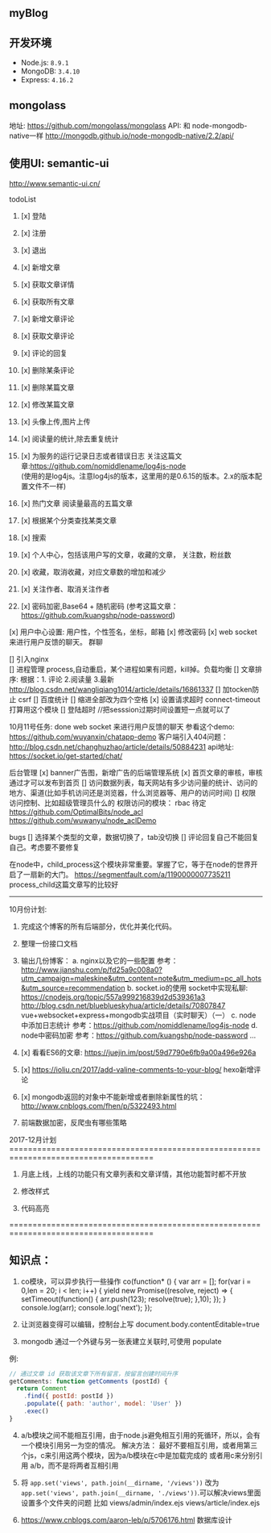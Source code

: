 ## myBlog 

## 开发环境

- Node.js: `8.9.1`
- MongoDB: `3.4.10`
- Express: `4.16.2`

## mongolass 

   地址: https://github.com/mongolass/mongolass
   API: 和 node-mongodb-native一样  http://mongodb.github.io/node-mongodb-native/2.2/api/

## 使用UI: semantic-ui

  http://www.semantic-ui.cn/


todoList 

1. [x] 登陆

2. [x] 注册

3. [x] 退出

4. [x] 新增文章

5. [x] 获取文章详情

6. [x] 获取所有文章

7. [x] 新增文章评论

8. [x] 获取文章评论

9. [x] 评论的回复

10. [x] 删除某条评论

11. [x] 删除某篇文章

12. [x] 修改某篇文章

13. [x] 头像上传,图片上传

14. [x] 阅读量的统计,除去重复统计

15. [x]  为服务的运行记录日志或者错误日志  关注这篇文章:https://github.com/nomiddlename/log4js-node   
      (使用的是log4js。注意log4js的版本，这里用的是0.6.15的版本。2.x的版本配置文件不一样)

16. [x] 热门文章 阅读量最高的五篇文章

17. [x] 根据某个分类查找某类文章

20. [x] 搜索

21. [x] 个人中心，包括该用户写的文章，收藏的文章， 关注数，粉丝数

22. [x] 收藏，取消收藏，对应文章数的增加和减少

23. [x] 关注作者、取消关注作者

24. [x] 密码加密,Base64 + 随机密码  (参考这篇文章：https://github.com/kuangshp/node-password)

[x] 用户中心设置: 用户性，个性签名，坐标，邮箱
[x] 修改密码
[x] web socket 来进行用户反馈的聊天。 群聊

[] 引入nginx   
[] 进程管理  process,自动重启，某个进程如果有问题，kill掉。负载均衡
[] 文章排序:  根据：1. 评论 2.阅读量 3.最新   http://blog.csdn.net/wangliqiang1014/article/details/16861337
[] 加tocken防止 csrf
[] 百度统计
[] 缩进全部改为四个空格
[x] 设置请求超时  connect-timeout 打算用这个模块
[] 登陆超时 //把sesssion过期时间设置短一点就可以了

10月11号任务: done
  web socket 来进行用户反馈的聊天
  参看这个demo: https://github.com/wuyanxin/chatapp-demo
  客户端引入404问题： http://blog.csdn.net/changhuzhao/article/details/50884231
  api地址: https://socket.io/get-started/chat/


后台管理
[x]  banner广告图，新增广告的后端管理系统
[x]  首页文章的审核，审核通过才可以发布到首页
[]  访问数据列表，每天网站有多少访问量的统计、访问的地方、渠道(比如手机访问还是浏览器，什么浏览器等、用户的访问时间)
[] 权限访问控制、比如超级管理员什么的
权限访问的模块： rbac 待定
https://github.com/OptimalBits/node_acl
https://github.com/wuwanyu/node_aclDemo 


bugs
[] 选择某个类型的文章，数据切换了，tab没切换
[] 评论回复自己不能回复自己。考虑要不要修复


在node中，child_process这个模块非常重要。掌握了它，等于在node的世界开启了一扇新的大门。
https://segmentfault.com/a/1190000007735211  process_child这篇文章写的比较好

-------------------------------------------------------------------------------------------------------

10月份计划:

1. 完成这个博客的所有后端部分，优化并美化代码。

2. 整理一份接口文档

3. 输出几份博客： 
   a. nginx以及它的一些配置  参考： http://www.jianshu.com/p/fd25a9c008a0?utm_campaign=maleskine&utm_content=note&utm_medium=pc_all_hots&utm_source=recommendation
   b. socket.io的使用  socket中实现私聊: https://cnodejs.org/topic/557a999216839d2d539361a3
   http://blog.csdn.net/blueblueskyhua/article/details/70807847   vue+websocket+express+mongodb实战项目（实时聊天）（一）
   c. node 中添加日志统计  参考：https://github.com/nomiddlename/log4js-node 
   d. node中密码加密  参考：https://github.com/kuangshp/node-password
   ...

4. [x] 看看ES6的文章: https://juejin.im/post/59d7790e6fb9a00a496e926a

5. [x] https://ioliu.cn/2017/add-valine-comments-to-your-blog/  hexo新增评论  

6. [x] mongodb返回的对象中不能新增或者删除新属性的坑： http://www.cnblogs.com/fhen/p/5322493.html

7. 前端数据加密，反爬虫有哪些策略



2017-12月计划=====================================================================================

1. 月底上线，上线的功能只有文章列表和文章详情，其他功能暂时都不开放

2. 修改样式

3. 代码高亮


=====================================================================================


知识点：
------------------------------------------------------------------------------------
1. co模块，可以异步执行一些操作
co(function* () {
  var arr = [];
  for(var i = 0,len = 20; i < len; i++) {
    yield new Promise((resolve, reject) => {
      setTimeout(function() {
        arr.push(123);
        resolve(true);
      },10);
    });
  }
  console.log(arr);
  console.log('next');
}); 

2. 让浏览器变得可以编辑，控制台上写
document.body.contentEditable=true


3. mongodb 通过一个外键与另一张表建立关联时,可使用 populate

例:
```javascript
// 通过文章 id 获取该文章下所有留言，按留言创建时间升序
getComments: function getComments (postId) {
  return Comment
    .find({ postId: postId })
    .populate({ path: 'author', model: 'User' })
    .exec()
}
```

4. a/b模块之间不能相互引用，由于node.js避免相互引用的死循环，所以，会有一个模块引用另一为空的情况。
解决方法： 最好不要相互引用，或者用第三个js，c来引用这两个模块，因为a/b模块在c中是加载完成的
或者用c来分别引用 a/b，而不是将两者互相引用


5. 将 `app.set('views', path.join(__dirname, '/views'))` 改为 `app.set('views', path.join(__dirname, './views'))`.可以解决views里面设置多个文件夹的问题  比如 views/admin/index.ejs  views/article/index.ejs  

5. https://www.cnblogs.com/aaron-leb/p/5706176.html  数据库设计